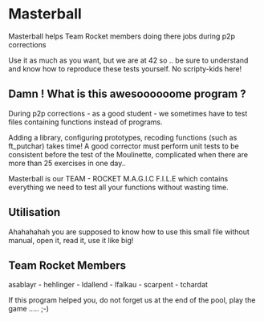 # Masterball
Masterball helps Team Rocket members doing there jobs during p2p corrections

Use it as much as you want, but we are at 42 so .. be sure to understand and know how to reproduce these tests yourself. No scripty-kids here!

## Damn ! What is this awesoooooome program ? 
During p2p corrections - as a good student - we sometimes have to test files containing functions instead of programs.

Adding a library, configuring prototypes, recoding functions (such as ft_putchar) takes time! 
A good corrector must perform unit tests to be consistent before the test of the Moulinette, complicated when there are more than 25 exercises in one day..

Masterball is our TEAM - ROCKET M.A.G.I.C F.I.L.E which contains everything we need to test all your functions without wasting time.

## Utilisation 

Ahahahahah you are supposed to know how to use this small file without manual, open it, read it, use it like big!

## Team Rocket Members 

asablayr - hehlinger - ldallend - lfalkau - scarpent - tchardat

If this program helped you, do not forget us at the end of the pool, play the game ..... ;-)
